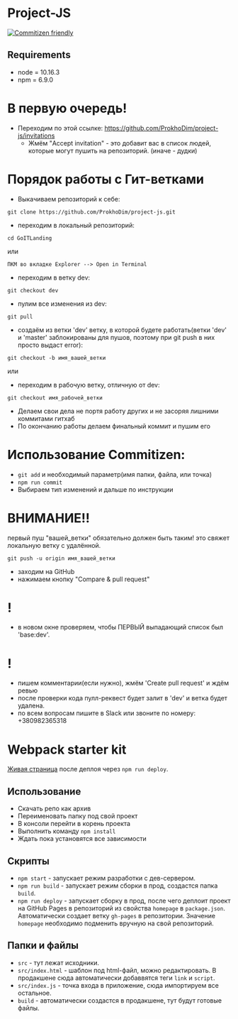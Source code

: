 # Project-JS

[![Commitizen friendly](https://img.shields.io/badge/commitizen-friendly-brightgreen.svg)](http://commitizen.github.io/cz-cli/)

## Requirements

- node = 10.16.3
- npm = 6.9.0

# В первую очередь!

- Переходим по этой ссылке: https://github.com/ProkhoDim/project-js/invitations
  - Жмём "Accept invitation" - это добавит вас в список людей, которые могут
    пушить на репозиторий. (иначе - дудки)

# Порядок работы с Гит-ветками

- Выкачиваем репозиторий к себе:

```plain
git clone https://github.com/ProkhoDim/project-js.git
```

- переходим в локальный репозиторий:

```plain
cd GoITLanding
```

или

```plain
ПКМ во вкладке Explorer --> Open in Terminal
```

- переходим в ветку dev:

```plain
git checkout dev
```

- пулим все изменения из dev:

```plain
git pull
```

- создаём из ветки 'dev' ветку, в которой будете работать(ветки 'dev' и 'master'
  заблокированы для пушов, поэтому при git push в них просто выдаст error):

```plain
git checkout -b имя_вашей_ветки
```

или

- переходим в рабочую ветку, отличную от dev:

```plain
git checkout имя_рабочей_ветки
```

- Делаем свои дела не портя работу других и не засоряя лишними коммитами гитхаб
- По окончанию работы делаем финальный коммит и пушим его

# Использование Commitizen:

- `git add` и необходимый параметр(имя папки, файла, или точка)
- `npm run commit`
- Выбираем тип изменений и дальше по инструкции

# ВНИМАНИЕ!!

первый пуш "вашей_ветки" обязательно должен быть таким! это свяжет локальную
ветку с удалённой.

```plain
git push -u origin имя_вашей_ветки
```

- заходим на GitHub
- нажимаем кнопку "Compare & pull request"

# !

- в новом окне проверяем, чтобы ПЕРВЫЙ выпадающий список был 'base:dev'.

# !

- пишем комментарии(если нужно), жмём 'Create pull request' и ждём ревью
- после проверки кода пулл-реквест будет залит в 'dev' и ветка будет удалена.
- по всем вопросам пишите в Slack или звоните по номеру: +380982365318

# Webpack starter kit

[Живая страница](https://luxplanjay.github.io/webpack-starter-kit/) после деплоя
через `npm run deploy`.

## Использование

- Скачать репо как архив
- Переименовать папку под свой проект
- В консоли перейти в корень проекта
- Выполнить команду `npm install`
- Ждать пока установятся все зависимости

## Скрипты

- `npm start` - запускает режим разработки с дев-сервером.
- `npm run build` - запускает режим сборки в прод, создастся папка `build`.
- `npm run deploy` - запускает сборку в прод, после чего деплоит проект на
  GitHub Pages в репозиторий из свойства `homepage` в `package.json`.
  Автоматически создает ветку `gh-pages` в репозитории. Значение `homepage`
  необходимо подменить вручную на свой репозиторий.

## Папки и файлы

- `src` - тут лежат исходники.
- `src/index.html` - шаблон под html-файл, можно редактировать. В продакшене
  сюда автоматически добаввятся теги `link` и `script`.
- `src/index.js` - точка входа в приложение, сюда импортируем все остальное.
- `build` - автоматически создастся в продакшене, тут будут готовые файлы.

